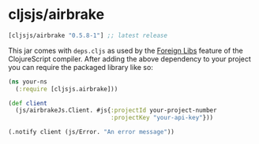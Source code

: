 # cljsjs/airbrake

[](dependency)
```clojure
[cljsjs/airbrake "0.5.8-1"] ;; latest release
```
[](/dependency)

This jar comes with `deps.cljs` as used by the [Foreign Libs][flibs] feature
of the ClojureScript compiler. After adding the above dependency to your project
you can require the packaged library like so:


```clojure
(ns your-ns
  (:require [cljsjs.airbrake]))

(def client
  (js/airbrakeJs.Client. #js{:projectId your-project-number
                             :projectKey "your-api-key"}))

(.notify client (js/Error. "An error message"))

```


[flibs]: https://github.com/clojure/clojurescript/wiki/Packaging-Foreign-Dependencies
